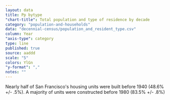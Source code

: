 ```yaml
---
layout: data
title: Pp bytype
"chart-title": Total population and type of residence by decade
category: "population-and-households"
data: "decennial-census/population_and_resident_type.csv"
column: Year
"axis-type": category
type: line
published: true
source: aaddd
scale: "5"
colors: YlGn
"y-format": ","
notes: ""
---
```


Nearly half of San Francisco's housing units were built before 1940 (48.6% +/- .5%). A majority of units were constructed before 1980 (83.5% +/- .8%)